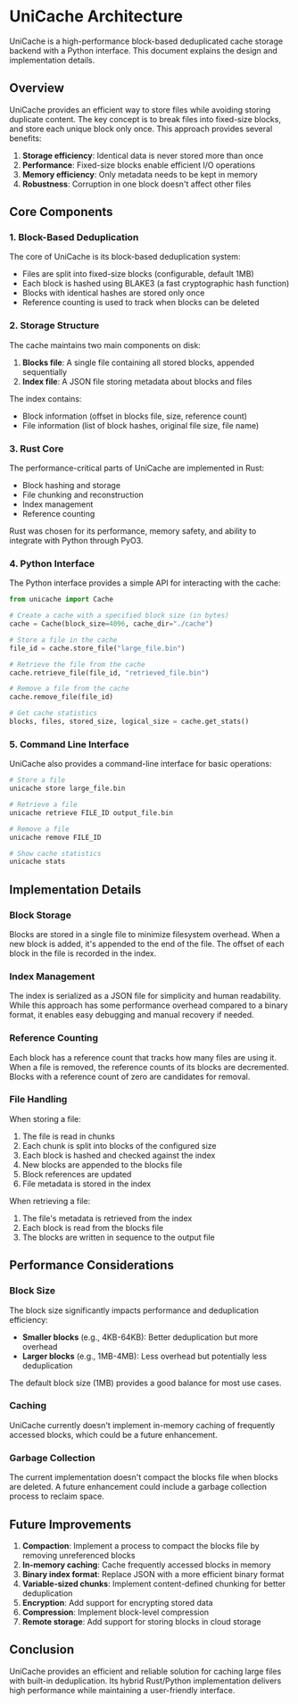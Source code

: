 # UniCache Architecture

UniCache is a high-performance block-based deduplicated cache storage backend with a Python interface. This document explains the design and implementation details.

## Overview

UniCache provides an efficient way to store files while avoiding storing duplicate content. The key concept is to break files into fixed-size blocks, and store each unique block only once. This approach provides several benefits:

1. **Storage efficiency**: Identical data is never stored more than once
2. **Performance**: Fixed-size blocks enable efficient I/O operations
3. **Memory efficiency**: Only metadata needs to be kept in memory
4. **Robustness**: Corruption in one block doesn't affect other files

## Core Components

### 1. Block-Based Deduplication

The core of UniCache is its block-based deduplication system:

- Files are split into fixed-size blocks (configurable, default 1MB)
- Each block is hashed using BLAKE3 (a fast cryptographic hash function)
- Blocks with identical hashes are stored only once
- Reference counting is used to track when blocks can be deleted

### 2. Storage Structure

The cache maintains two main components on disk:

1. **Blocks file**: A single file containing all stored blocks, appended sequentially
2. **Index file**: A JSON file storing metadata about blocks and files

The index contains:
- Block information (offset in blocks file, size, reference count)
- File information (list of block hashes, original file size, file name)

### 3. Rust Core

The performance-critical parts of UniCache are implemented in Rust:

- Block hashing and storage
- File chunking and reconstruction
- Index management
- Reference counting

Rust was chosen for its performance, memory safety, and ability to integrate with Python through PyO3.

### 4. Python Interface

The Python interface provides a simple API for interacting with the cache:

```python
from unicache import Cache

# Create a cache with a specified block size (in bytes)
cache = Cache(block_size=4096, cache_dir="./cache")

# Store a file in the cache
file_id = cache.store_file("large_file.bin")

# Retrieve the file from the cache
cache.retrieve_file(file_id, "retrieved_file.bin")

# Remove a file from the cache
cache.remove_file(file_id)

# Get cache statistics
blocks, files, stored_size, logical_size = cache.get_stats()
```

### 5. Command Line Interface

UniCache also provides a command-line interface for basic operations:

```bash
# Store a file
unicache store large_file.bin

# Retrieve a file
unicache retrieve FILE_ID output_file.bin

# Remove a file
unicache remove FILE_ID

# Show cache statistics
unicache stats
```

## Implementation Details

### Block Storage

Blocks are stored in a single file to minimize filesystem overhead. When a new block is added, it's appended to the end of the file. The offset of each block in the file is recorded in the index.

### Index Management

The index is serialized as a JSON file for simplicity and human readability. While this approach has some performance overhead compared to a binary format, it enables easy debugging and manual recovery if needed.

### Reference Counting

Each block has a reference count that tracks how many files are using it. When a file is removed, the reference counts of its blocks are decremented. Blocks with a reference count of zero are candidates for removal.

### File Handling

When storing a file:
1. The file is read in chunks
2. Each chunk is split into blocks of the configured size
3. Each block is hashed and checked against the index
4. New blocks are appended to the blocks file
5. Block references are updated
6. File metadata is stored in the index

When retrieving a file:
1. The file's metadata is retrieved from the index
2. Each block is read from the blocks file
3. The blocks are written in sequence to the output file

## Performance Considerations

### Block Size

The block size significantly impacts performance and deduplication efficiency:

- **Smaller blocks** (e.g., 4KB-64KB): Better deduplication but more overhead
- **Larger blocks** (e.g., 1MB-4MB): Less overhead but potentially less deduplication

The default block size (1MB) provides a good balance for most use cases.

### Caching

UniCache currently doesn't implement in-memory caching of frequently accessed blocks, which could be a future enhancement.

### Garbage Collection

The current implementation doesn't compact the blocks file when blocks are deleted. A future enhancement could include a garbage collection process to reclaim space.

## Future Improvements

1. **Compaction**: Implement a process to compact the blocks file by removing unreferenced blocks
2. **In-memory caching**: Cache frequently accessed blocks in memory
3. **Binary index format**: Replace JSON with a more efficient binary format
4. **Variable-sized chunks**: Implement content-defined chunking for better deduplication
5. **Encryption**: Add support for encrypting stored data
6. **Compression**: Implement block-level compression
7. **Remote storage**: Add support for storing blocks in cloud storage

## Conclusion

UniCache provides an efficient and reliable solution for caching large files with built-in deduplication. Its hybrid Rust/Python implementation delivers high performance while maintaining a user-friendly interface. 